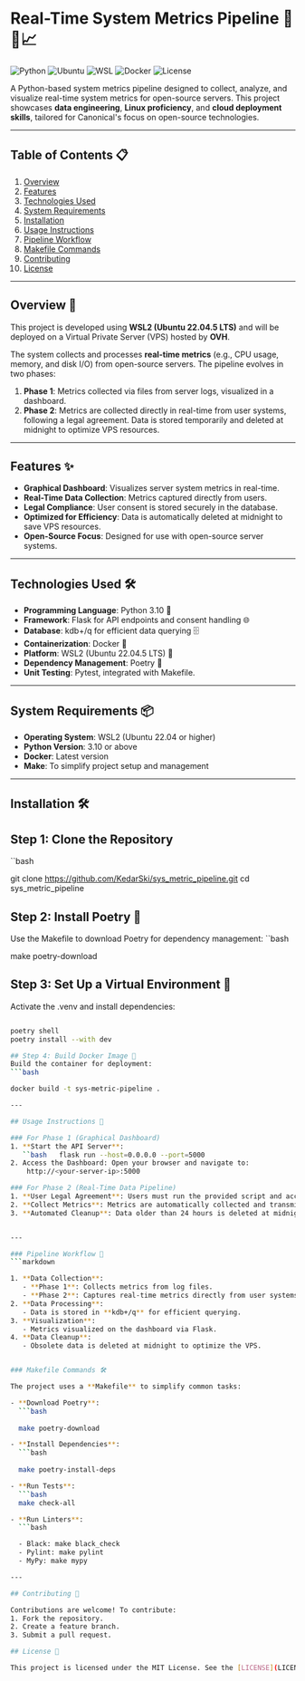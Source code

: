 # Real-Time System Metrics Pipeline 🐧🐳📈

![Python](https://img.shields.io/badge/Python-3.10-blue)
![Ubuntu](https://img.shields.io/badge/Ubuntu-22.04-orange)
![WSL](https://img.shields.io/badge/WSL-2.3.26.0-brightgreen)
![Docker](https://img.shields.io/badge/Docker-🐳-brightblue)
![License](https://img.shields.io/badge/License-MIT-green)

A Python-based system metrics pipeline designed to collect, analyze, and visualize real-time system metrics for open-source servers. This project showcases **data engineering**, **Linux proficiency**, and **cloud deployment skills**, tailored for Canonical's focus on open-source technologies.

---

## Table of Contents 📋
1. [Overview](#overview)
2. [Features](#features)
3. [Technologies Used](#technologies-used)
4. [System Requirements](#system-requirements)
5. [Installation](#installation)
6. [Usage Instructions](#usage-instructions)
7. [Pipeline Workflow](#pipeline-workflow)
8. [Makefile Commands](#makefile-commands)
9. [Contributing](#contributing)
10. [License](#license)

---

## Overview 📝

This project is developed using **WSL2 (Ubuntu 22.04.5 LTS)** and will be deployed on a Virtual Private Server (VPS) hosted by **OVH**. 

The system collects and processes **real-time metrics** (e.g., CPU usage, memory, and disk I/O) from open-source servers. The pipeline evolves in two phases:
1. **Phase 1**: Metrics collected via files from server logs, visualized in a dashboard.
2. **Phase 2**: Metrics are collected directly in real-time from user systems, following a legal agreement. Data is stored temporarily and deleted at midnight to optimize VPS resources.

---

## Features ✨
- **Graphical Dashboard**: Visualizes server system metrics in real-time.
- **Real-Time Data Collection**: Metrics captured directly from users.
- **Legal Compliance**: User consent is stored securely in the database.
- **Optimized for Efficiency**: Data is automatically deleted at midnight to save VPS resources.
- **Open-Source Focus**: Designed for use with open-source server systems.

---

## Technologies Used 🛠️
- **Programming Language**: Python 3.10 🐍
- **Framework**: Flask for API endpoints and consent handling 🌐
- **Database**: kdb+/q for efficient data querying 🗄️
- **Containerization**: Docker 🐳
- **Platform**: WSL2 (Ubuntu 22.04.5 LTS) 🐧
- **Dependency Management**: Poetry 🎵
- **Unit Testing**: Pytest, integrated with Makefile.

---

## System Requirements 📦
- **Operating System**: WSL2 (Ubuntu 22.04 or higher)
- **Python Version**: 3.10 or above
- **Docker**: Latest version
- **Make**: To simplify project setup and management

---

## Installation 🛠️

## Step 1: Clone the Repository
``bash

git clone https://github.com/KedarSki/sys_metric_pipeline.git
cd sys_metric_pipeline

## Step 2: Install Poetry 🎵

Use the Makefile to download Poetry for dependency management:
``bash

make poetry-download

## Step 3: Set Up a Virtual Environment 🔧
Activate the .venv and install dependencies:
```bash

poetry shell
poetry install --with dev

## Step 4: Build Docker Image 🐳
Build the container for deployment:
```bash

docker build -t sys-metric-pipeline .

---

## Usage Instructions 🚀

### For Phase 1 (Graphical Dashboard)
1. **Start the API Server**:
   ``bash   flask run --host=0.0.0.0 --port=5000
2. Access the Dashboard: Open your browser and navigate to:
	http://<your-server-ip>:5000

### For Phase 2 (Real-Time Data Pipeline)
1. **User Legal Agreement**: Users must run the provided script and accept the agreement. The system securely stores their consent in the database.
2. **Collect Metrics**: Metrics are automatically collected and transmitted in real-time.
3. **Automated Cleanup**: Data older than 24 hours is deleted at midnight to optimize VPS resources.


---

### Pipeline Workflow 🔄
```markdown

1. **Data Collection**:
   - **Phase 1**: Collects metrics from log files.
   - **Phase 2**: Captures real-time metrics directly from user systems.
2. **Data Processing**:
   - Data is stored in **kdb+/q** for efficient querying.
3. **Visualization**:
   - Metrics visualized on the dashboard via Flask.
4. **Data Cleanup**:
   - Obsolete data is deleted at midnight to optimize the VPS.


### Makefile Commands 🛠️

The project uses a **Makefile** to simplify common tasks:

- **Download Poetry**:
  ```bash
  
  make poetry-download

- **Install Dependencies**:
  ```bash
  
  make poetry-install-deps

- **Run Tests**:
  ```bash
  make check-all

- **Run Linters**:
  ```bash

  - Black: make black_check
  - Pylint: make pylint
  - MyPy: make mypy

---

## Contributing 🤝

Contributions are welcome! To contribute:
1. Fork the repository.
2. Create a feature branch.
3. Submit a pull request.

## License 📜

This project is licensed under the MIT License. See the [LICENSE](LICENSE) file for more details.
